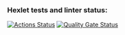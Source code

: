 ### Hexlet tests and linter status:
[![Actions Status](https://github.com/sobolevaea/frontend-project-11/actions/workflows/hexlet-check.yml/badge.svg)](https://github.com/sobolevaea/frontend-project-11/actions)
[![Quality Gate Status](https://sonarcloud.io/api/project_badges/measure?project=sobolevaea_frontend-project-11&metric=alert_status)](https://sonarcloud.io/summary/new_code?id=sobolevaea_frontend-project-11)
